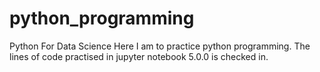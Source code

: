 # python_programming
Python For Data Science
Here I am to practice python programming.
The lines of code practised in jupyter notebook 5.0.0 is checked in.
